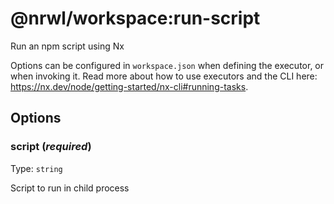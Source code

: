 # @nrwl/workspace:run-script

Run an npm script using Nx

Options can be configured in `workspace.json` when defining the executor, or when invoking it.
Read more about how to use executors and the CLI here: https://nx.dev/node/getting-started/nx-cli#running-tasks.

## Options

### script (_**required**_)

Type: `string`

Script to run in child process
